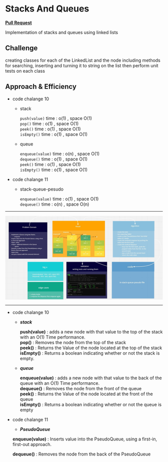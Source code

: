 # Stacks And Queues

[**Pull Request**](https://github.com/hibasalem/data-structures-and-algorithms/pull/44)

Implementation of stacks and queues using linked lists

## Challenge

creating classes for each of the LinkedList and the node including methods for searching, inserting and turning it to string on the list then perform unit tests on each class

## Approach & Efficiency

- code chalange 10

  - stack

    `push(value)` time : o(1) , space O(1)  
    `pop()` time : o(1) , space O(1)  
    `peek()` time : o(1) , space O(1)  
    `isEmpty()` time : o(1) , space O(1)

  - queue

    `enqueue(value)` time : o(n) , space O(1)  
    `dequeue()` time : o(1) , space O(1)  
    `peek()` time : o(1) , space O(1)  
    `isEmpty()` time : o(1) , space O(1)

- code chalange 11

  - stack-queue-pesudo

    `enqueue(value)` time : o(1) , space O(1)  
    `dequeue()` time : o(n) , space O(n)

---

![Stacks queue pesudo](cc11.jpg)

---

- code chalange 10

  - **_stack_**

    **push(value)** : adds a new node with that value to the top of the stack with an O(1) Time performance.  
    **pop()** : Removes the node from the top of the stack  
    **peek()** : Returns the Value of the node located at the top of the stack  
    **isEmpty()** : Returns a boolean indicating whether or not the stack is empty.

  - **_queue_**

    **enqueue(value)** : adds a new node with that value to the back of the queue with an O(1) Time performance.  
    **dequeue()** : Removes the node from the front of the queue  
    **peek()** : Returns the Value of the node located at the front of the queue  
    **isEmpty()** : Returns a boolean indicating whether or not the queue is empty

- code chalange 11

  - **_PseudoQueue_**

  **enqueue(value)** : Inserts value into the PseudoQueue, using a first-in, first-out approach.

  **dequeue()** : Removes the node from the back of the PseudoQueue
